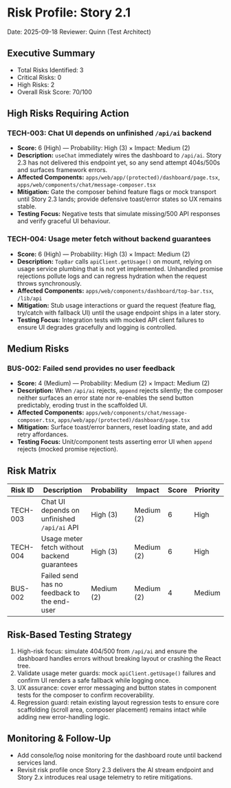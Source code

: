 # Risk Profile: Story 2.1

Date: 2025-09-18
Reviewer: Quinn (Test Architect)

## Executive Summary
- Total Risks Identified: 3
- Critical Risks: 0
- High Risks: 2
- Overall Risk Score: 70/100

## High Risks Requiring Action

### TECH-003: Chat UI depends on unfinished `/api/ai` backend
- **Score:** 6 (High) — Probability: High (3) × Impact: Medium (2)
- **Description:** `useChat` immediately wires the dashboard to `/api/ai`. Story 2.3 has not delivered this endpoint yet, so any send attempt 404s/500s and surfaces framework errors.
- **Affected Components:** `apps/web/app/(protected)/dashboard/page.tsx`, `apps/web/components/chat/message-composer.tsx`
- **Mitigation:** Gate the composer behind feature flags or mock transport until Story 2.3 lands; provide defensive toast/error states so UX remains stable.
- **Testing Focus:** Negative tests that simulate missing/500 API responses and verify graceful UI behaviour.

### TECH-004: Usage meter fetch without backend guarantees
- **Score:** 6 (High) — Probability: High (3) × Impact: Medium (2)
- **Description:** `TopBar` calls `apiClient.getUsage()` on mount, relying on usage service plumbing that is not yet implemented. Unhandled promise rejections pollute logs and can regress hydration when the request throws synchronously.
- **Affected Components:** `apps/web/components/dashboard/top-bar.tsx`, `/lib/api`
- **Mitigation:** Stub usage interactions or guard the request (feature flag, try/catch with fallback UI) until the usage endpoint ships in a later story.
- **Testing Focus:** Integration tests with mocked API client failures to ensure UI degrades gracefully and logging is controlled.

## Medium Risks

### BUS-002: Failed send provides no user feedback
- **Score:** 4 (Medium) — Probability: Medium (2) × Impact: Medium (2)
- **Description:** When `/api/ai` rejects, `append` rejects silently; the composer neither surfaces an error state nor re-enables the send button predictably, eroding trust in the scaffolded UI.
- **Affected Components:** `apps/web/components/chat/message-composer.tsx`, `apps/web/app/(protected)/dashboard/page.tsx`
- **Mitigation:** Surface toast/error banners, reset loading state, and add retry affordances.
- **Testing Focus:** Unit/component tests asserting error UI when `append` rejects (mocked promise rejection).

## Risk Matrix

| Risk ID  | Description                                   | Probability | Impact     | Score | Priority |
|----------|-----------------------------------------------|-------------|------------|-------|----------|
| TECH-003 | Chat UI depends on unfinished `/api/ai` API    | High (3)    | Medium (2) | 6     | High     |
| TECH-004 | Usage meter fetch without backend guarantees   | High (3)    | Medium (2) | 6     | High     |
| BUS-002  | Failed send has no feedback to the end-user    | Medium (2)  | Medium (2) | 4     | Medium   |

## Risk-Based Testing Strategy

1. High-risk focus: simulate 404/500 from `/api/ai` and ensure the dashboard handles errors without breaking layout or crashing the React tree.
2. Validate usage meter guards: mock `apiClient.getUsage()` failures and confirm UI renders a safe fallback while logging once.
3. UX assurance: cover error messaging and button states in component tests for the composer to confirm recoverability.
4. Regression guard: retain existing layout regression tests to ensure core scaffolding (scroll area, composer placement) remains intact while adding new error-handling logic.

## Monitoring & Follow-Up
- Add console/log noise monitoring for the dashboard route until backend services land.
- Revisit risk profile once Story 2.3 delivers the AI stream endpoint and Story 2.x introduces real usage telemetry to retire mitigations.
